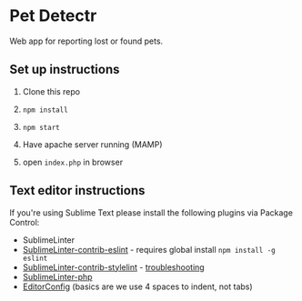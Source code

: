 # Pet Detectr

Web app for reporting lost or found pets.

## Set up instructions

1. Clone this repo

2. `npm install`

3. `npm start`

4. Have apache server running (MAMP)

5. open `index.php` in browser

## Text editor instructions

If you're using Sublime Text please install the following plugins via Package Control:

* SublimeLinter
* [SublimeLinter-contrib-eslint](https://github.com/roadhump/SublimeLinter-eslint) - requires global install `npm install -g eslint`
* [SublimeLinter-contrib-stylelint](https://github.com/kungfusheep/SublimeLinter-contrib-stylelint) - [troubleshooting](http://sublimelinter.readthedocs.io/en/latest/troubleshooting.html#finding-a-linter-executable)
* [SublimeLinter-php](https://github.com/SublimeLinter/SublimeLinter-php)
* [EditorConfig](http://editorconfig.org/) (basics are we use 4 spaces to indent, not tabs)
